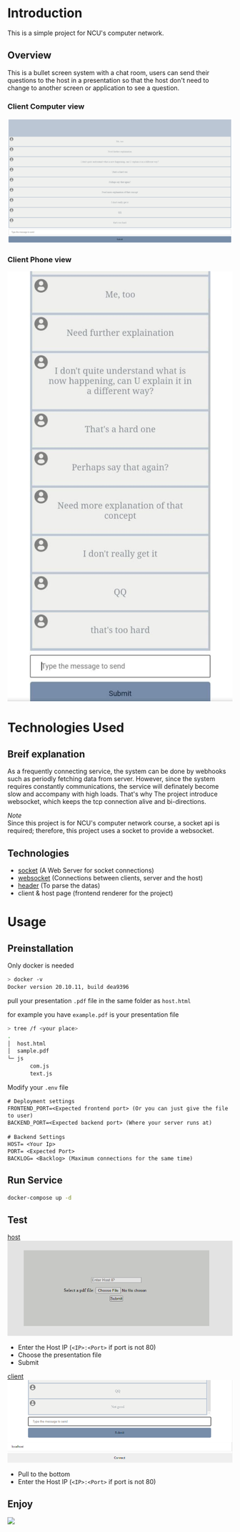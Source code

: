 # Introduction

This is a simple project for NCU's computer network.

## Overview

This is a bullet screen system with a chat room, users can send their questions to the host in a presentation so that the host don't need to change to another screen or application to see a question. 

### Client Computer view
![](src/intro_0.png)

### Client Phone view
![](src/intro_1.jpg)

# Technologies Used

## Breif explanation
As a frequently connecting service, the system can be done by webhooks such as periodly fetching data from server. However, since the system requires constantly communications, the service will definately become slow and accompany with high loads. That's why The project introduce websocket, which keeps the tcp connection alive and bi-directions.

*Note* <br>
Since this project is for NCU's computer network course, a socket api is required; therefore, this project uses a socket to provide a websocket.

## Technologies
- [socket](app/modules/socket/README.md) (A Web Server for socket connections)
- [websocket](app/modules/websocket/README.md) (Connections between clients, server and the host)
- [header](app/modules/header/README.md) (To parse the datas)
- client & host page (frontend renderer for the project)

# Usage

## Preinstallation

Only docker is needed
```sh
> docker -v
Docker version 20.10.11, build dea9396
```

pull your presentation `.pdf` file in the same folder as `host.html`

for example you have `example.pdf` is your presentation file
```sh
> tree /f <your place>
.
│  host.html
│  sample.pdf
└─ js
       com.js
       text.js
```

Modify your `.env` file
```.env
# Deployment settings
FRONTEND_PORT=<Expected frontend port> (Or you can just give the file to user)
BACKEND_PORT=<Expected backend port> (Where your server runs at)

# Backend Settings
HOST= <Your Ip>
PORT= <Expected Port>
BACKLOG= <Backlog> (Maximum connections for the same time)
```

## Run Service

```sh
docker-compose up -d
```

## Test 

[host](http://localhost:8000/host.html) <br>
![](src/text_0.png)
- Enter the Host IP (`<IP>:<Port>` if port is not 80)
- Choose the presentation file
- Submit
  
[client](http://localhost:8000/client.html) <br>
![](src/test_1.png)
- Pull to the bottom
- Enter the Host IP (`<IP>:<Port>` if port is not 80)

## Enjoy

![](src/test.gif)